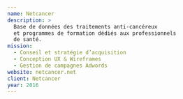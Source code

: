 ```yaml
---
name: Netcancer
description: >
  Base de données des traitements anti-cancéreux
  et programmes de formation dédiés aux professionnels
  de santé.
mission:
  - Conseil et stratégie d’acquisition
  - Conception UX & Wireframes
  - Gestion de campagnes Adwords
website: netcancer.net
client: Netcancer
year: 2016
---
```

